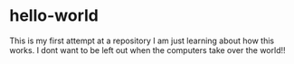 # hello-world
This is my first attempt at a repository
I am just learning about how this works.
I dont want to be left out when the computers take over the world!!
